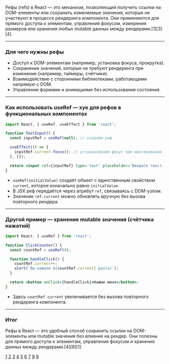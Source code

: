 Рефы (refs) в React — это механизм, позволяющий получить ссылки на DOM-элементы или сохранить изменяемые значения, которые не участвуют в процессе рендеринга компонента. Они применяются для прямого доступа к элементам, управления фокусом, измерения размеров или хранения любых mutable данных между рендерами.[1][3][4]

---

### Для чего нужны рефы

- Доступ к DOM-элементам (например, установка фокуса, прокрутка).
- Сохранение значений, которые не требуют рендеринга при изменении (например, таймеры, счётчики).
- Взаимодействие с сторонними библиотеками, работающими напрямую с DOM.
- Управление формами и анимациями без использования состояния.

---

### Как использовать useRef — хук для рефов в функциональных компонентах

```jsx
import React, { useRef, useEffect } from 'react';

function TextInput() {
  const inputRef = useRef(null); // создаём реф

  useEffect(() => {
    inputRef.current.focus(); // устанавливаем фокус при монтировании
  }, []);

  return <input ref={inputRef} type='text' placeholder='Введите текст...' />;
}
```

- `useRef(initialValue)` создаёт объект с единственным свойством `current`, которое изначально равно `initialValue`.
- В JSX реф передаётся через атрибут `ref`, связываясь с DOM-узлом.
- Значение `ref.current` можно обновлять вручную без вызова повторного рендера.

---

### Другой пример — хранение mutable значения (счётчика нажатий)

```jsx
import React, { useRef } from 'react';

function ClickCounter() {
  const countRef = useRef(0);

  function handleClick() {
    countRef.current++;
    alert(`Вы нажали ${countRef.current} раз(а)`);
  }

  return <button onClick={handleClick}>Нажми меня</button>;
}
```

- Здесь `countRef.current` увеличивается без вызова повторного рендеринга компонента.

---

### Итог

Рефы в React — это удобный способ сохранить ссылки на DOM-элементы или mutable значения без влияния на рендер. Они полезны для прямого доступа к элементам, управления фокусом и хранения данных между рендерами.[4][8][1]

[1](https://reactdev.ru/reference/react/useRef/)
[2](https://ru.react.dev/reference/react/useRef)
[3](https://habr.com/ru/companies/otus/articles/856624/)
[4](https://webtricks-master.ru/react-hooks/uchim-useref-na-primerah/)
[5](https://ru.hexlet.io/courses/js-react/lessons/use-ref/theory_unit)
[6](https://code.mu/ru/javascript/framework/react/book/supreme/hooks/use-ref/)
[7](https://ru.legacy.reactjs.org/docs/hooks-reference.html)
[8](https://www.hackfrontend.com/docs/react/react-hooks-4)
[9](https://habr.com/ru/companies/otus/articles/699434/)
